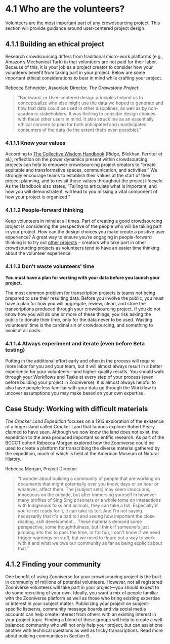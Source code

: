 # 4.1 Who are the volunteers?

Volunteers are the most important part of any crowdsourcing project. This section will provide guidance around user-centered project design.


## 4.1.1 Building an ethical project

Research crowdsourcing differs from traditional micro-work platforms (e.g., Amazon’s Mechanical Turk) in that volunteers are not paid for their labor. Because of this, it is your job as a project creator to consider how your volunteers benefit from taking part in your project. Below are some important ethical considerations to bear in mind while crafting your project.

Rebecca Schneider, Associate Director, _The Gravestone Project_:

> “Backward, or User-centered design principles helped us to conceptualize who else might use the data we hoped to generate and how that data could be used in other disciplines, as well as by non-academic stakeholders. It was thrilling to consider design choices with these other users in mind. It also struck me as an essentially ethical concern to plan for both anticipated and unanticipated consumers of the data (to the extent that’s even possible).”


### 4.1.1.1 Know your values

According to [The Collective Wisdom Handbook](https://doi.org/10.21428/a5d7554f.1b80974b) (Ridge, Blickhan, Ferriter et al.), reflection on the power dynamics present within crowdsourcing projects can help to empower crowdsourcing project creators to “create equitable and transformative spaces, communication, and activities.” We strongly encourage teams to establish their values at the start of their project planning, and to revisit these values throughout the project lifecycle. As the Handbook also states, “Failing to articulate what is important, and how you will demonstrate it, will lead to you missing a vital component of how your project is organized.”


### 4.1.1.2 People-forward thinking

Keep volunteers in mind at all times. Part of creating a good crowdsourcing project is considering the perspective of the people who will be taking part in your project. How can the design choices you make create a positive user experience? A great way to ensure you’re engaging in people-forward thinking is to try out [other projects](https://www.zooniverse.org/projects) – creators who take part in other crowdsourcing projects as volunteers tend to have an easier time thinking about the volunteer experience.



### 4.1.1.3 Don't waste volunteers' time

**You must have a plan for working with your data before you launch your project.**

The most common problem for transcription projects is teams not being prepared to use their resulting data. Before you involve the public, you must have a plan for how you will aggregate, review, clean, and store the transcriptions produced through your crowdsourcing project. If you do not know how you will do one or more of these things, you risk asking the public to donate their time, only for the data never to be used. Wasting volunteers’ time is the cardinal sin of crowdsourcing, and something to avoid at all costs.



### 4.1.1.4 Always experiment and iterate (even before Beta testing)

Putting in the additional effort early and often in the process will require more labor for you and your team, but it will almost always result in a better experience for your volunteers—and higher-quality results. You should walk through your Workflows and Tasks at every step of your process (even before building your project in Zooniverse). It is almost always helpful to also have people less familiar with your data go through the Workflow to uncover assumptions you may make based on your own expertise. 


## Case Study: Working with difficult materials

_The Crocker Land Expedition_ focuses on a 1913 exploration of the existence of a huge island called Crocker Land that famous explorer Robert Peary claimed to have seen. Although we now know the land does not exist, the expedition to the area produced important scientific research. As part of the BCCCT cohort Rebecca Morgan explored how the Zooniverse could be used to create a platform for transcribing the diverse material gathered by the expedition, much of which is held at the American Museum of Natural History.


Rebecca Morgan, Project Director:

> “I wonder about building a community of people that are working on documents that might potentially over you know, days or an hour or whatever, affect them. The [subject sets] may seem innocuous, innocuous on the outside, but after immersing yourself in however many profiles of Sing Sing prisoners or a whole tome on interactions with Indigenous folks and animals, they can take a toll. Especially if you're not ready for it, it can take its toll. And I'm not saying necessarily that it's a bad toll and seeing how important the close reading, skill development... These materials demand some perspective, some thoughtfulness, but I think if someone's just jumping into this to pass the time, or for fun, I don't know if we need trigger warnings on stuff, but we need to figure out a way to work with it and what we owe our community as far as being explicit about that.”


## 4.1.2 Finding your community


One benefit of using Zooniverse for your crowdsourcing project is the built-in community of millions of potential volunteers. However, not all registered Zooniverse volunteers will take part in your project—you should expect to do some recruiting of your own. Ideally, you want a mix of people familiar with the Zooniverse platform as well as those who bring existing expertise or interest in your subject matter. Publicizing your project on subject-specific listservs, community message boards and via social media accounts can help create interest from others with an existing interest in your project topic. Finding a blend of these groups will help to create a well-balanced community who will not only help your project, but can assist one another with technical questions as well as tricky transcriptions. Read more about building communities in Section 6.


